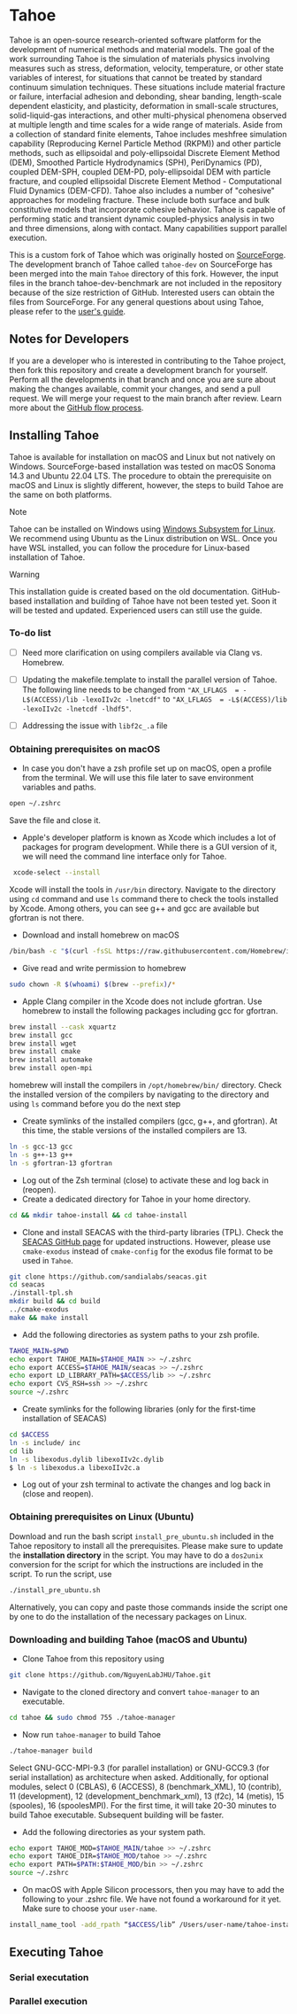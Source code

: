 # Tahoe 

Tahoe is an open-source research-oriented software platform for the development of numerical methods and material models. The goal of the work surrounding Tahoe is the simulation of materials physics involving measures such as stress, deformation, velocity, temperature, or other state variables of interest, for situations that cannot be treated by standard continuum simulation techniques. These situations include material fracture or failure, interfacial adhesion and debonding, shear banding, length-scale dependent elasticity, and plasticity, deformation in small-scale structures, solid-liquid-gas interactions, and other multi-physical phenomena observed at multiple length and time scales for a wide range of materials. Aside from a collection of standard finite elements, Tahoe includes meshfree simulation capability (Reproducing Kernel Particle Method (RKPM)) and other particle methods, such as ellipsoidal and poly-ellipsoidal Discrete Element Method (DEM), Smoothed Particle Hydrodynamics (SPH), PeriDynamics (PD), coupled DEM-SPH, coupled DEM-PD, poly-ellipsoidal DEM with particle fracture, and coupled ellipsoidal Discrete Element Method - Computational Fluid Dynamics (DEM-CFD). Tahoe also includes a number of "cohesive" approaches for modeling fracture. These include both surface and bulk constitutive models that incorporate cohesive behavior. Tahoe is capable of performing static and transient dynamic coupled-physics analysis in two and three dimensions, along with contact. Many capabilities support parallel execution.

This is a custom fork of Tahoe which was originally hosted on [SourceForge](https://tahoe.sourceforge.net). The development branch of Tahoe called `tahoe-dev` on SourceForge has been merged into the main `Tahoe` directory of this fork. However, the input files in the branch tahoe-dev-benchmark are not included in the repository because of the size restriction of GitHub. Interested users can obtain the files from SourceForge. For any general questions about using Tahoe, please refer to the [user's guide](guide_user/user_guide.pdf).


## Notes for Developers

If you are a developer who is interested in contributing to the Tahoe project, then fork this repository and create a development branch for yourself. Perform all the developments in that branch and once you are sure about making the changes available, commit your changes, and send a pull request. We will merge your request to the main branch after review. Learn more about the [GitHub flow process](https://docs.github.com/en/get-started/using-github/github-flow).


## Installing Tahoe

Tahoe is available for installation on macOS and Linux but not natively on Windows. SourceForge-based installation was tested on macOS Sonoma 14.3 and Ubuntu 22.04 LTS. The procedure to obtain the prerequisite on macOS and Linux is slightly different, however, the steps to build Tahoe are the same on both platforms.

> [!NOTE]
> Tahoe can be installed on Windows using [Windows Subsystem for Linux](https://learn.microsoft.com/en-us/windows/wsl/install). We recommend using Ubuntu as the Linux distribution on WSL. Once you have WSL installed, you can follow the procedure for Linux-based installation of Tahoe.

> [!WARNING]
>  This installation guide is created based on the old documentation. GitHub-based installation and building of Tahoe have not been tested yet. Soon it will be tested and updated. Experienced users can still use the guide.

### To-do list
- [ ] Need more clarification on using compilers available via Clang vs. Homebrew.
- [ ] Updating the makefile.template to install the parallel version of Tahoe. The following line needs to be changed from
     `"AX_LFLAGS  = -L$(ACCESS)/lib -lexoIIv2c -lnetcdf"` to `"AX_LFLAGS  = -L$(ACCESS)/lib -lexoIIv2c -lnetcdf -lhdf5"`.
- [ ] Addressing the issue with `libf2c_.a` file


### Obtaining prerequisites on macOS

- In case you don't have a zsh profile set up on macOS, open a profile from the terminal. We will use this file later to save environment variables and paths. 
```bash
open ~/.zshrc
```
Save the file and close it. 
- Apple's developer platform is known as Xcode which includes a lot of packages for program development. While there is a GUI version of it, we will need the command line interface only for Tahoe.
```bash
 xcode-select --install
```
Xcode will install the tools in `/usr/bin` directory. Navigate to the directory using `cd` command and use `ls` command there to check the tools installed by Xcode. Among others, you can see g++ and gcc are available but gfortran is not there.
- Download and install homebrew on macOS
```bash
/bin/bash -c "$(curl -fsSL https://raw.githubusercontent.com/Homebrew/install/HEAD/install.sh)"
```
- Give read and write permission to homebrew
```bash
sudo chown -R $(whoami) $(brew --prefix)/*
```
-  Apple Clang compiler in the Xcode does not include gfortran. Use homebrew to install the following packages including gcc for gfortran.
```bash
brew install --cask xquartz
brew install gcc
brew install wget
brew install cmake
brew install automake
brew install open-mpi
```
homebrew will install the compilers in `/opt/homebrew/bin/` directory. Check the installed version of the compilers by navigating to the directory and using `ls` command before you do the next step 
- Create symlinks of the installed compilers (gcc, g++, and gfortran). At this time, the stable versions of the installed compilers are 13.
```bash
ln -s gcc-13 gcc
ln -s g++-13 g++
ln -s gfortran-13 gfortran
```
- Log out of the Zsh terminal (close) to activate these and log back in (reopen).
- Create a dedicated directory for Tahoe in your home directory.
```bash
cd && mkdir tahoe-install && cd tahoe-install
```
- Clone and install SEACAS with the third-party libraries (TPL). Check the [SEACAS GitHub page](https://github.com/sandialabs/seacas) for updated instructions. However, please use `cmake-exodus` instead of `cmake-config` for the exodus file format to be used in `Tahoe`.
```bash
git clone https://github.com/sandialabs/seacas.git
cd seacas
./install-tpl.sh
mkdir build && cd build
../cmake-exodus
make && make install
```
- Add the following directories as system paths to your zsh profile.
```bash
TAHOE_MAIN=$PWD
echo export TAHOE_MAIN=$TAHOE_MAIN >> ~/.zshrc
echo export ACCESS=$TAHOE_MAIN/seacas >> ~/.zshrc
echo export LD_LIBRARY_PATH=$ACCESS/lib >> ~/.zshrc
echo export CVS_RSH=ssh >> ~/.zshrc
source ~/.zshrc
```
- Create symlinks for the following libraries (only for the first-time installation of SEACAS)
```bash
cd $ACCESS
ln -s include/ inc
cd lib
ln -s libexodus.dylib libexoIIv2c.dylib
$ ln -s libexodus.a libexoIIv2c.a
```
- Log out of your zsh terminal to activate the changes and log back in (close and reopen).



###  Obtaining prerequisites on Linux (Ubuntu)


Download and run the bash script `install_pre_ubuntu.sh` included in the Tahoe repository to install all the prerequisites. Please make sure to update the **installation directory** in the script. You may have to do a `dos2unix` conversion for the script for which the instructions are included in the script. To run the script, use 
```bash
./install_pre_ubuntu.sh
```

Alternatively, you can copy and paste those commands inside the script one by one to do the installation of the necessary packages on Linux.



### Downloading and building Tahoe (macOS and Ubuntu)

- Clone Tahoe from this repository using
```bash
git clone https://github.com/NguyenLabJHU/Tahoe.git
```
- Navigate to the cloned directory and convert `tahoe-manager` to an executable.
```bash
cd tahoe && sudo chmod 755 ./tahoe-manager
```
- Now run `tahoe-manager` to build Tahoe
```bash
./tahoe-manager build
```
Select GNU-GCC-MPI-9.3 (for parallel installation) or GNU-GCC9.3 (for serial installation) as architecture when asked. Additionally, for optional modules, select 0 (CBLAS), 6 (ACCESS), 8 (benchmark_XML), 10 (contrib), 11 (development), 12 (development_benchmark_xml), 13 (f2c), 14 (metis), 15 (spooles), 16 (spoolesMPI). For the first time, it will take 20-30 minutes to build Tahoe executable. Subsequent building will be faster. 
- Add the following directories as your system path.
```bash
echo export TAHOE_MOD=$TAHOE_MAIN/tahoe >> ~/.zshrc
echo export TAHOE_DIR=$TAHOE_MOD/tahoe >> ~/.zshrc
echo export PATH=$PATH:$TAHOE_MOD/bin >> ~/.zshrc
source ~/.zshrc 
```
- On macOS with Apple Silicon processors, then you may have to add the following to your .zshrc file. We have not found a workaround for it yet. Make sure to choose your `user-name`.
```bash
install_name_tool -add_rpath “$ACCESS/lib” /Users/user-name/tahoe-install/tahoe/tahoe/tahoe
```

## Executing Tahoe

### Serial executation

### Parallel execution

